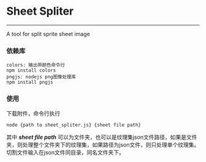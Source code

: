 # Sheet Spliter
---
A tool for split sprite sheet image


### 依赖库
```
colors: 输出带颜色命令行
npm install colors 
pngjs: nodejs png图像处理库
npm install pngjs
```

### 使用
下载附件，命令行执行
```
node {path to sheet_spliter.js} {sheet file path}
```
其中 ***sheet file path*** 可以为文件夹，也可以是纹理集json文件路径，如果是文件夹，则处理整个文件夹下的纹理集，如果路径为json文件，则只处理单个纹理集。
切割文件输入在json文件同目录，同名文件夹下。

